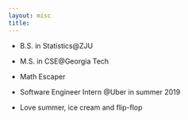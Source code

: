 ```yaml
---
layout: misc
title: 
---
```


- B.S. in Statistics@ZJU
  
- M.S. in CSE@Georgia Tech

- Math Escaper
  
- Software Engineer Intern @Uber in summer 2019
  
- Love summer, ice cream and flip-flop

